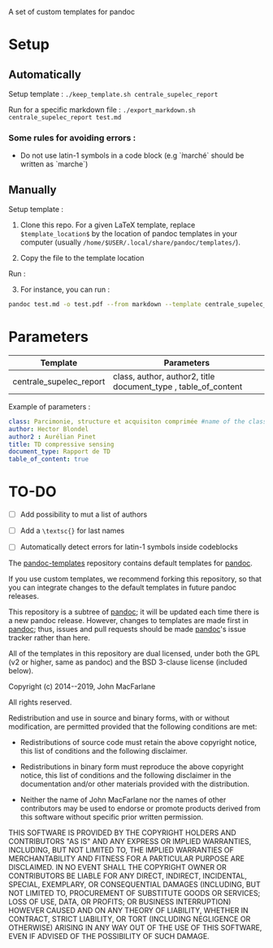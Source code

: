 A set of custom templates for pandoc

# Setup

## Automatically

Setup template : `./keep_template.sh centrale_supelec_report`

Run for a specific markdown file : `./export_markdown.sh centrale_supelec_report test.md`

### Some rules for avoiding errors : 

- Do not use latin-1 symbols in a code block (e.g \`̀marché\` should be written as \`marche\`)

## Manually


Setup template : 

1. Clone this repo. For a given LaTeX template, replace `$template_location$` by the location of pandoc templates in your computer
(usually `/home/$USER/.local/share/pandoc/templates/`).

2. Copy the file to the template location

Run :

3. For instance, you can run : 

```bash
pandoc test.md -o test.pdf --from markdown --template centrale_supelec_report --listings
```


# Parameters

| Template         | Parameters |
|--|--|
|centrale_supelec_report| class, author, author2, title document_type , table_of_content |

Example of parameters :
```yaml
class: Parcimonie, structure et acquisiton comprimée #name of the class
author: Hector Blondel
author2 : Aurélian Pinet
title: TD compressive sensing
document_type: Rapport de TD
table_of_content: true
```

# TO-DO

- [ ] Add possibility to mut a list of authors     
- [ ] Add a `\textsc{}` for last names
- [ ] Automatically detect errors for latin-1 symbols inside codeblocks








The [pandoc-templates] repository contains default templates for [pandoc].

If you use custom templates, we recommend forking this
repository, so that you can integrate changes to the default
templates in future pandoc releases.

This repository is a subtree of [pandoc]; it will be updated
each time there is a new pandoc release.  However, changes to
templates are made first in [pandoc]; thus, issues and pull
requests should be made [pandoc]'s issue tracker rather than
here.

[pandoc]: https://github.com/jgm/pandoc
[pandoc-templates]: https://github.com/jgm/pandoc-templates

All of the templates in this repository are dual licensed, under both
the GPL (v2 or higher, same as pandoc) and the BSD 3-clause license
(included below).

Copyright (c) 2014--2019, John MacFarlane

All rights reserved.

Redistribution and use in source and binary forms, with or without
modification, are permitted provided that the following conditions are met:

* Redistributions of source code must retain the above copyright
  notice, this list of conditions and the following disclaimer.

* Redistributions in binary form must reproduce the above
  copyright notice, this list of conditions and the following
  disclaimer in the documentation and/or other materials provided
  with the distribution.

* Neither the name of John MacFarlane nor the names of other
  contributors may be used to endorse or promote products derived
  from this software without specific prior written permission.

THIS SOFTWARE IS PROVIDED BY THE COPYRIGHT HOLDERS AND CONTRIBUTORS
"AS IS" AND ANY EXPRESS OR IMPLIED WARRANTIES, INCLUDING, BUT NOT
LIMITED TO, THE IMPLIED WARRANTIES OF MERCHANTABILITY AND FITNESS FOR
A PARTICULAR PURPOSE ARE DISCLAIMED. IN NO EVENT SHALL THE COPYRIGHT
OWNER OR CONTRIBUTORS BE LIABLE FOR ANY DIRECT, INDIRECT, INCIDENTAL,
SPECIAL, EXEMPLARY, OR CONSEQUENTIAL DAMAGES (INCLUDING, BUT NOT
LIMITED TO, PROCUREMENT OF SUBSTITUTE GOODS OR SERVICES; LOSS OF USE,
DATA, OR PROFITS; OR BUSINESS INTERRUPTION) HOWEVER CAUSED AND ON ANY
THEORY OF LIABILITY, WHETHER IN CONTRACT, STRICT LIABILITY, OR TORT
(INCLUDING NEGLIGENCE OR OTHERWISE) ARISING IN ANY WAY OUT OF THE USE
OF THIS SOFTWARE, EVEN IF ADVISED OF THE POSSIBILITY OF SUCH DAMAGE.
